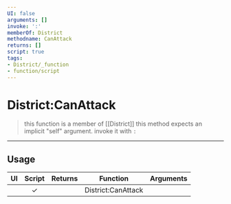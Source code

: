 ```yaml
---
UI: false
arguments: []
invoke: ':'
memberOf: District
methodname: CanAttack
returns: []
script: true
tags:
- District/_function
- function/script
---
```

# District:CanAttack
> this function is a member of [[District]]
> this method expects an implicit "self" argument. invoke it with `:`
-----
## Usage
|  UI | Script | Returns | Function | Arguments |
|:---:|:------:|-------:|:--------:|:---------|
| |✓||District:CanAttack||
